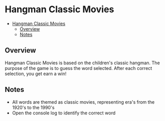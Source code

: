 # Hangman Classic Movies
- [Hangman Classic Movies](#hangman-classic-movies)
    - [Overview](#overview)
    - [Notes](#notes)
## Overview
Hangman Classic Movies is based on the children's classic hangman. The purpose of the game is to guess the word selected.  After each correct selection, you get earn a win!

## Notes
* All words are themed as classic movies, representing era's from the 1920's to the 1990's
* Open the console log to identify the correct word